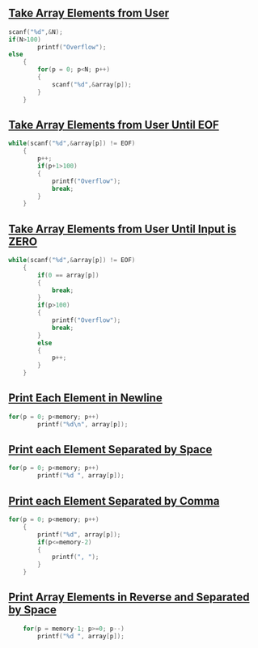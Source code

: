 ## [Take Array Elements from User](../lab1/1.c)
```c
scanf("%d",&N);
if(N>100)
        printf("Overflow");
else  
    {
        for(p = 0; p<N; p++)
        {
            scanf("%d",&array[p]);
        }
    }
```

## [Take Array Elements from User Until EOF](../lab1/2.c)
```c
while(scanf("%d",&array[p]) != EOF)
    {
        p++;
        if(p+1>100)
        {
            printf("Overflow");
            break;
        }
    }
```

## [Take Array Elements from User Until Input is ZERO](../lab1/3.c)
```c
while(scanf("%d",&array[p]) != EOF)
    {
        if(0 == array[p])
        {
            break;
        }
        if(p>100)
        {
            printf("Overflow");
            break;
        }
        else
        {
            p++;
        }
    }
```
## [Print Each Element in Newline](../lab1/4.c)
```c
for(p = 0; p<memory; p++)
        printf("%d\n", array[p]);
```

## [Print each Element Separated by Space](../lab1/5.c)
```c
for(p = 0; p<memory; p++)
        printf("%d ", array[p]);
```

## [Print each Element Separated by Comma](../lab1/6.c)
```c
for(p = 0; p<memory; p++)
    {
        printf("%d", array[p]);
        if(p<=memory-2)
        {
            printf(", ");
        }
    }
```

## [Print Array Elements in Reverse and Separated by Space](../lab1/7.c)
```c
    for(p = memory-1; p>=0; p--)
        printf("%d ", array[p]);
```
